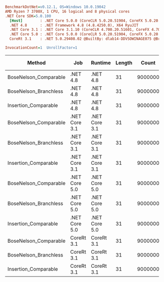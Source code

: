 ``` ini

BenchmarkDotNet=v0.12.1, OS=Windows 10.0.19042
AMD Ryzen 7 3700X, 1 CPU, 16 logical and 8 physical cores
.NET Core SDK=5.0.100
  [Host]        : .NET Core 5.0.0 (CoreCLR 5.0.20.51904, CoreFX 5.0.20.51904), X64 RyuJIT
  .NET 4.8      : .NET Framework 4.8 (4.8.4250.0), X64 RyuJIT
  .NET Core 3.1 : .NET Core 3.1.10 (CoreCLR 4.700.20.51601, CoreFX 4.700.20.51901), X64 RyuJIT
  .NET Core 5.0 : .NET Core 5.0.0 (CoreCLR 5.0.20.51904, CoreFX 5.0.20.51904), X64 RyuJIT
  CoreRt 3.1    : .NET 5.0.29408.02 @BuiltBy: dlab14-DDVSOWINAGE075 @Branch: master @Commit: 4ce1c21ac0d4d1a3b7f7a548214966f69ac9f199, X64 AOT

InvocationCount=1  UnrollFactor=1  

```
|                Method |           Job |       Runtime | Length |   Count |     Mean |   Error |  StdDev | Gen 0 | Gen 1 | Gen 2 | Allocated |
|---------------------- |-------------- |-------------- |------- |-------- |---------:|--------:|--------:|------:|------:|------:|----------:|
| BoseNelson_Comparable |      .NET 4.8 |      .NET 4.8 |     31 | 9000000 | 136.0 ms | 0.29 ms | 0.27 ms |     - |     - |     - |         - |
| BoseNelson_Branchless |      .NET 4.8 |      .NET 4.8 |     31 | 9000000 | 162.4 ms | 1.50 ms | 1.40 ms |     - |     - |     - |         - |
|  Insertion_Comparable |      .NET 4.8 |      .NET 4.8 |     31 | 9000000 | 177.9 ms | 0.35 ms | 0.33 ms |     - |     - |     - |         - |
| BoseNelson_Comparable | .NET Core 3.1 | .NET Core 3.1 |     31 | 9000000 | 131.4 ms | 0.23 ms | 0.20 ms |     - |     - |     - |         - |
| BoseNelson_Branchless | .NET Core 3.1 | .NET Core 3.1 |     31 | 9000000 | 160.1 ms | 0.66 ms | 0.62 ms |     - |     - |     - |         - |
|  Insertion_Comparable | .NET Core 3.1 | .NET Core 3.1 |     31 | 9000000 | 124.4 ms | 2.41 ms | 3.60 ms |     - |     - |     - |         - |
| BoseNelson_Comparable | .NET Core 5.0 | .NET Core 5.0 |     31 | 9000000 | 130.3 ms | 0.21 ms | 0.18 ms |     - |     - |     - |         - |
| BoseNelson_Branchless | .NET Core 5.0 | .NET Core 5.0 |     31 | 9000000 | 163.8 ms | 0.08 ms | 0.07 ms |     - |     - |     - |         - |
|  Insertion_Comparable | .NET Core 5.0 | .NET Core 5.0 |     31 | 9000000 | 118.1 ms | 0.89 ms | 0.79 ms |     - |     - |     - |         - |
| BoseNelson_Comparable |    CoreRt 3.1 |    CoreRt 3.1 |     31 | 9000000 | 131.4 ms | 0.12 ms | 0.10 ms |     - |     - |     - |         - |
| BoseNelson_Branchless |    CoreRt 3.1 |    CoreRt 3.1 |     31 | 9000000 | 155.5 ms | 0.59 ms | 0.52 ms |     - |     - |     - |         - |
|  Insertion_Comparable |    CoreRt 3.1 |    CoreRt 3.1 |     31 | 9000000 | 129.4 ms | 2.57 ms | 4.57 ms |     - |     - |     - |         - |
